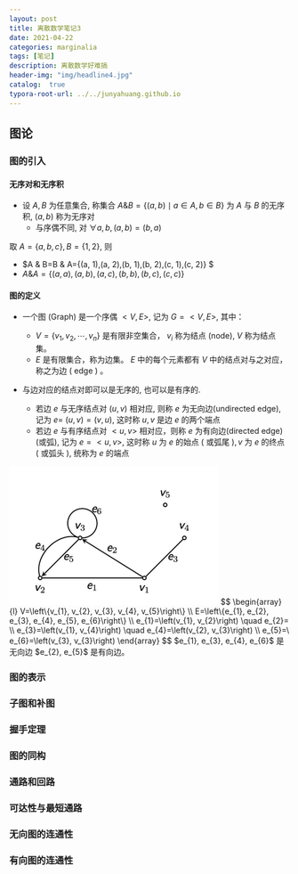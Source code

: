 ```yaml
---
layout: post
title: 离散数学笔记3
date: 2021-04-22
categories: marginalia
tags: [笔记]
description: 离散数学好难搞
header-img: "img/headline4.jpg"
catalog:  true
typora-root-url: ../../junyahuang.github.io
---
```




## 图论



### 图的引入



#### 无序对和无序积

- 设 $A, B$ 为任意集合, 称集合 $A \& B=\{(a, b) \mid a \in A, b \in B\}$ 为 $A$ 与 $B$ 的无序积, $(a, b)$ 称为无序对
  - 与序偶不同, 对 $\forall a, b,(a, b)=(b, a)$

取 $A=\{a, b, c\}, B=\{1,2\}$, 则
- $A \& B=B \& A=\{(a, 1),(a, 2),(b, 1),(b, 2),(c, 1),(c, 2)\} $
- $A \& A=\{(a, a),(a, b),(a, c),(b, b),(b, c),(c, c)\}$



#### 图的定义

- 一个图 (Graph) 是一个序偶 $<V, E>$, 记为 $G=<V, E>$, 其中：
	- $V=\left\{v_{1}, v_{2}, \cdots, v_{n}\right\}$ 是有限非空集合， $v_{i}$ 称为结点 (node), $V$ 称为结点集。
	- $E$ 是有限集合，称为边集。 $E$ 中的每个元素都有 $V$ 中的结点对与之对应，称之为边 $($ edge $)$ 。

- 与边对应的结点对即可以是无序的, 也可以是有序的.
	- 若边 $e$ 与无序结点对 $(u, v)$ 相对应, 则称 $e$ 为无向边(undirected edge), 记为 $e=$ $(u, v)=(v, u)$, 这时称 $u, v$ 是边 $e$ 的两个端点
	- 若边 $e$ 与有序结点对 $<u, v>$ 相对应，则称 $e$ 为有向边(directed edge)(或弧), 记为 $e=<u, v>$, 这时称 $u$ 为 $e$ 的始点 $($ 或弧尾 $), v$ 为 $e$ 的终点 $($ 或弧头 $)$, 统称为 $e$ 的端点

<img src="/img-post/2021-04-18-Discrete_mathematics3/Y6aKzubdCUZwO20Cx2-09S4zwu7_W7OIBjvYN-M-xdc.original.fullsize.png" style="zoom:50%;" />
$$
\begin{array}{l}
V=\left\{v_{1}, v_{2}, v_{3}, v_{4}, v_{5}\right\} \\
E=\left\{e_{1}, e_{2}, e_{3}, e_{4}, e_{5}, e_{6}\right\} \\
e_{1}=\left(v_{1}, v_{2}\right) \quad e_{2}=<v_{1}, v_{3}> \\
e_{3}=\left(v_{1}, v_{4}\right) \quad e_{4}=\left(v_{2}, v_{3}\right) \\
e_{5}=<v_{3}, v_{2}>\ e_{6}=\left(v_{3}, v_{3}\right)
\end{array}
$$
​													$e_{1}, e_{3}, e_{4}, e_{6}$ 是无向边
​													$e_{2}, e_{5}$ 是有向边。



### 图的表示











### 子图和补图



### 握手定理



### 图的同构



### 通路和回路





### 可达性与最短通路



### 无向图的连通性



### 有向图的连通性



